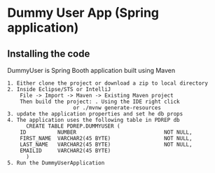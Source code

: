 # Dummy User App (Spring application)

## Installing the code

DummyUser is Spring Booth application built using Maven

	1. Either clone the project or download a zip to local directory
	2. Inside Eclipse/STS or IntelliJ
		File -> Import -> Maven -> Existing Maven project
		Then build the project: . Using the IDE right click
                         or ./mvnw generate-resources
	3. update the application properties and set he db props
	4. The application uses the following table in PDREP db
	      CREATE TABLE PDREP.DUMMYUSER (
		ID          NUMBER                            NOT NULL,
		FIRST_NAME  VARCHAR2(45 BYTE)                 NOT NULL,
		LAST_NAME   VARCHAR2(45 BYTE)                 NOT NULL,
		EMAILID     VARCHAR2(45 BYTE)
	      )
	5. Run the DummyUserApplication
